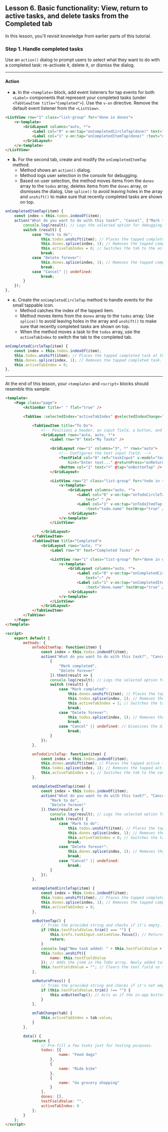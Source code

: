 ## Lesson 6. Basic functionality: View, return to active tasks, and delete tasks from the Completed tab

In this lesson, you'll revisit knowledge from earlier parts of this tutorial.

### Step 1. Handle completed tasks

Use an `action()` dialog to prompt users to select what they want to do with a completed task: re-activate it, delete it, or dismiss the dialog.

<hr data-action="start" />

#### Action

* **a.** In the `<template>` block, add event listeners for tap events for both `<Label>` components that represent your completed tasks (under `<TabViewItem title="Completed">`). Use the `v-on` directive. Remove the default event listener from the `<ListView>`.

```HTML
<ListView row="1" class="list-group" for="done in dones">
    <v-template>
        <GridLayout columns="auto, *">
            <Label col="0" v-on:tap="onCompletedCircleTap(done)" text="✓" />
            <Label col="1" v-on:tap="onCompletedItemTap(done)" :text="done.name" textWrap="true" />
        </GridLayout>
    </v-template>
</ListView>
```

* **b.** For the second tab, create and modify the `onCompletedItemTap` method.
  * Method shows an `action()` dialog.
  * Method logs user selection in the console for debugging.
  * Based on user selection, the method moves items from the `dones` array to the `todos` array, deletes items from the `dones` array, or dismisses the dialog. Use `splice()` to avoid leaving holes in the array and `unshift()` to make sure that recently completed tasks are shown on top.

```JavaScript
onCompletedItemTap(item) {
    const index = this.todos.indexOf(item);
    action("What do you want to do with this task?", "Cancel", ["Mark to do", "Delete forever"]).then(result => {
        console.log(result); // Logs the selected option for debugging. 
        switch (result) {
            case "Mark to do": 
                this.todos.unshift(item); // Places the tapped completed task at the top of the ToDo tasks.
                this.dones.splice(index, 1); // Removes the tapped completed task. 
                this.activeTabIndex = 0; // Switches the tab to the active task tab.
                break;
            case "Delete forever": 
                this.dones.splice(index, 1); // Removes the tapped completed task. 
                break; 
            case "Cancel" || undefined: 
                break;
        }
    });
},
```

* **c.** Create the `onCompletedCircleTap` method to handle events for the small tappable icon.
    * Method catches the index of the tapped item.
    * Method moves items from the `dones` array to the `todos` array. Use `splice()` to avoid leaving holes in the array and `unshift()` to make sure that recently completed tasks are shown on top.
    * When the method moves a task to the `todos` array, use the `activeTabIndex` to switch the tab to the completed tab.

```JavaScript
onCompletedCircleTap(item) {
    const index = this.todos.indexOf(item);
    this.todos.unshift(item); // Places the tapped completed task at the top of the ToDo tasks.
    this.dones.splice(index, 1); // Removes the tapped completed task.
    this.activeTabIndex = 0;
},
```

<hr data-action="end" />

At the end of this lesson, your `<template>` and `<script>` blocks should resemble this sample:

```HTML
<template>
    <Page class="page">
        <ActionBar title=" " flat="true" />

        <TabView :selectedIndex="activeTabIndex" @selectedIndexChange="onTabChange">

            <TabViewItem title="To Do">
                <!-- Positions a header, an input field, a button, and the list of tasks in a vertical stack. -->
                <GridLayout rows="auto, auto, *">
                    <Label row="0" text="My Tasks" />

                    <GridLayout row="1" columns="3*, *" rows="auto">
                        <!-- Configures the text input field. -->
                        <TextField col="0" ref="taskInput" v-model="textFieldValue"
                            hint="Enter text..." @returnPress="onReturnPress" />
                        <Button col="1" text="+" @tap="onButtonTap" />
                    </GridLayout>

                    <ListView row="2" class="list-group" for="todo in todos">
                        <v-template>
                            <GridLayout columns="auto, *">
                                <Label col="0" v-on:tap="onTodoCircleTap(todo)"
                                    text=" " />
                                <Label col="1" v-on:tap="onTodoItemTap(todo)"
                                    :text="todo.name" textWrap="true" />
                            </GridLayout>
                        </v-template>
                    </ListView>

                </GridLayout>
            </TabViewItem>
            <TabViewItem title="Completed">
                <GridLayout rows="auto, *">
                    <Label row="0" text="Completed Tasks" />

                    <ListView row="1" class="list-group" for="done in dones">
                        <v-template>
                            <GridLayout columns="auto, *">
                                <Label col="0" v-on:tap="onCompletedCircleTap(done)"
                                    text="✓" />
                                <Label col="1" v-on:tap="onCompletedItemTap(done)"
                                    :text="done.name" textWrap="true" />
                            </GridLayout>
                        </v-template>
                    </ListView>
                </GridLayout>
            </TabViewItem>
        </TabView>
    </Page>
</template>

<script>
    export default {
        methods: {
            onTodoItemTap: function(item) {
                const index = this.todos.indexOf(item);
                action("What do you want to do with this task?", "Cancel",
                    [
                        "Mark completed",
                        "Delete forever"
                    ]).then(result => {
                    console.log(result); // Logs the selected option for debugging.
                    switch (result) {
                        case "Mark completed":
                            this.dones.unshift(item); // Places the tapped active task at the top of the completed tasks.
                            this.todos.splice(index, 1); // Removes the tapped active task.
                            this.activeTabIndex = 1; // Switches the tab to the completed tab.
                            break;
                        case "Delete forever":
                            this.todos.splice(index, 1); // Removes the tapped active task.
                            break;
                        case "Cancel" || undefined: // Dismisses the dialog.
                            break;
                    }
                });
            },

            onTodoCircleTap: function(item) {
                const index = this.todos.indexOf(item);
                this.dones.unshift(item); // Places the tapped active task at the top of the completed tasks.
                this.todos.splice(index, 1); // Removes the tapped active task.
                this.activeTabIndex = 1; // Switches the tab to the completed tab.
            },

            onCompletedItemTap(item) {
                const index = this.todos.indexOf(item);
                action("What do you want to do with this task?", "Cancel", [
                    "Mark to do",
                    "Delete forever"
                ]).then(result => {
                    console.log(result); // Logs the selected option for debugging.
                    switch (result) {
                        case "Mark to do":
                            this.todos.unshift(item); // Places the tapped completed task at the top of the ToDo tasks.
                            this.dones.splice(index, 1); // Removes the tapped completed task.
                            this.activeTabIndex = 0; // Switches the tab to the active task tab.
                            break;
                        case "Delete forever":
                            this.dones.splice(index, 1); // Removes the tapped completed task.
                            break;
                        case "Cancel" || undefined:
                            break;
                    }
                });
            },

            onCompletedCircleTap(item) {
                const index = this.todos.indexOf(item);
                this.todos.unshift(item); // Places the tapped completed task at the top of the ToDo tasks.
                this.dones.splice(index, 1); // Removes the tapped completed task.
                this.activeTabIndex = 0;
            },

            onButtonTap() {
                // Trims the provided string and checks if it's empty.
                if (this.textFieldValue.trim() === "") {
                    this.$refs.taskInput.nativeView.focus(); // Returns focus to the text field.
                    return;
                }
                console.log("New task added: " + this.textFieldValue + "."); // Logs the string in the console for debugging.
                this.todos.unshift({
                    name: this.textFieldValue
                }); // Adds the item in the ToDo array. Newly added tasks are immediately shown on the screen.
                this.textFieldValue = ""; // Clears the text field so that users can start adding new tasks immediately.
            },

            onReturnPress() {
                // Trims the provided string and checks if it's not empty.
                if (this.textFieldValue.trim() !== "") {
                    this.onButtonTap(); // Acts as if the in-app button was pressed.
                }
            },

            onTabChange(tab) {
                this.activeTabIndex = tab.value;
            }
        },

        data() {
            return {
                // Pre-fill a few tasks just for testing purposes.
                todos: [{
                        name: "Feed dogs"
                    },
                    {
                        name: "Ride bike"
                    },
                    {
                        name: "Go grocery shopping"
                    }
                ],
                dones: [],
                textFieldValue: "",
                activeTabIndex: 0
            };
        }
    };
</script>
```